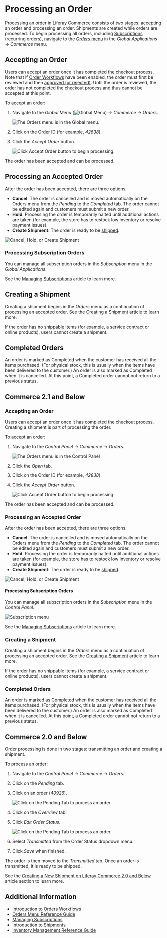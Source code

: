 # Processing an Order

Processing an order in Liferay Commerce consists of two stages: accepting an order and processing an order. Shipments are created while orders are processed. To begin processing all orders, including [Subscriptions](../subscriptions/managing-subscriptions.md) (recurring orders), navigate to the [_Orders_ menu](./orders-menu-reference-guide.md) in the _Global Applications_ &rarr; _Commerce_ menu.

## Accepting an Order

Users can accept an order once it has completed the checkout process. Note that if [Order Workflows](../order-workflows/enabling-or-disabling-order-workflows.md) have been enabled, the order must first be reviewed and then [approved (or rejected)](../order-workflows/approving-or-rejecting-orders-in-order-workflows.md). Until the order is reviewed, the order has not completed the checkout process and thus cannot be accepted at this point.

To accept an order:

1. Navigate to the _Global Menu_ (![Global Menu](../../images/icon-applications-menu.png)) &rarr; _Commerce_ &rarr; _Orders_.

    ![The Orders menu is in the Global menu.](./processing-an-order/images/07.png)

1. Click on the Order ID (for example, _42838_).
1. Click the _Accept Order_ button.

    ![Click Accept Order button to begin processing.](./processing-an-order/images/02.png)

The order has been accepted and can be processed.

## Processing an Accepted Order

After the order has been accepted, there are three options:

* **Cancel**: The order is cancelled and is moved automatically on the Orders menu from the _Pending_ to the _Completed_ tab. The order cannot be edited again and customers must submit a new order.
* **Hold**: Processing the order is temporarily halted until additional actions are taken (for example, the store has to restock low inventory or resolve payment issues).
* **Create Shipment**: The order is ready to be [shipped](../shipments/introduction-to-shipments.md).

![Cancel, Hold, or Create Shipment](./processing-an-order/images/04.png)

### Processing Subscription Orders

You can manage all subscription orders in the _Subscription_ menu in the _Global Applications_.

See the [Managing Subscriptions](../subscriptions/managing-subscriptions.md) article to learn more.

## Creating a Shipment

Creating a shipment begins in the _Orders_ menu as a continuation of processing an accepted order. See the [Creating a Shipment](../shipments/creating-a-shipment.md) article to learn more.

If the order has no shippable items (for example, a service contract or online products), users cannot create a shipment.

## Completed Orders

An order is marked as Completed when the customer has received all the items purchased. (For physical stock, this is usually when the items have been delivered to the customer.) An order is also marked as Completed when it is cancelled. At this point, a Completed order cannot not return to a previous status.

## Commerce 2.1 and Below

### Accepting an Order

Users can accept an order once it has completed the checkout process. Creating a shipment is part of processing the order.

To accept an order:

1. Navigate to the _Control Panel_ &rarr; _Commerce_ &rarr; _Orders_.

    ![The Orders menu is in the Control Panel](./processing-an-order/images/01.png)

1. Click the _Open_ tab.
1. Click on the Order ID (for example, _42838_).
1. Click the _Accept Order_ button.

    ![Click Accept Order button to begin processing.](./processing-an-order/images/02.png)

The order has been accepted and can be processed.

### Processing an Accepted Order

After the order has been accepted, there are three options:

* **Cancel**: The order is cancelled and is moved automatically on the Orders menu from the _Pending_ to the _Completed_ tab. The order cannot be edited again and customers must submit a new order.
* **Hold**: Processing the order is temporarily halted until additional actions are taken (for example, the store has to restock low inventory or resolve payment issues).
* **Create Shipment**: The order is ready to be [shipped](../shipments/introduction-to-shipments.md).

![Cancel, Hold, or Create Shipment](./processing-an-order/images/04.png)

#### Processing Subscription Orders

You can manage all subscription orders in the _Subscription_ menu in the _Control Panel_.

![Subscription menu](./processing-an-order/images/03.png)

See the [Managing Subscriptions](../subscriptions/managing-subscriptions.md) article to learn more.

### Creating a Shipment

Creating a shipment begins in the _Orders_ menu as a continuation of processing an accepted order. See the [Creating a Shipment](../shipments/creating-a-shipment.md) article to learn more.

If the order has no shippable items (for example, a service contract or online products), users cannot create a shipment.

### Completed Orders

An order is marked as Completed when the customer has received all the items purchased. (For physical stock, this is usually when the items have been delivered to the customer.) An order is also marked as Completed when it is cancelled. At this point, a Completed order cannot not return to a previous status.

## Commerce 2.0 and Below

Order processing is done in two stages: transmitting an order and creating a shipment.

To process an order:

1. Navigate to the _Control Panel_ &rarr; _Commerce_ &rarr; _Orders_.
1. Click on the _Pending_ tab.
1. Click on an order (_40926_).

    ![Click on the Pending Tab to process an order.](./processing-an-order/images/05.png)

1. Click on the _Overview_ tab.
1. Click _Edit Order Status_.

     ![Click on the Pending Tab to process an order.](./processing-an-order/images/06.png)

1. Select _Transmitted_ from the Order Status dropdown menu.
1. Click _Save_ when finished.

The order is then moved to the _Transmitted_ tab. Once an order is transmitted, it is ready to be shipped.

See the [Creating a New Shipment on Liferay Commerce 2.0 and Below](../shipments/creating-a-shipment.md#creating-a-new-shipment-on-liferay-commerce-2-0-and-below) article section to learn more.

## Additional Information

* [Introduction to Orders Workflows](../order-workflows/introduction-to-order-workflows.md)
* [Orders Menu Reference Guide](./orders-menu-reference-guide.md)
* [Managing Subscriptions](../subscriptions/managing-subscriptions.md)
* [Introduction to Shipments](../shipments/introduction-to-shipments.md)
* [Inventory Management Reference Guide](../../product-management/managing-inventory/inventory-management-reference-guide.md)
